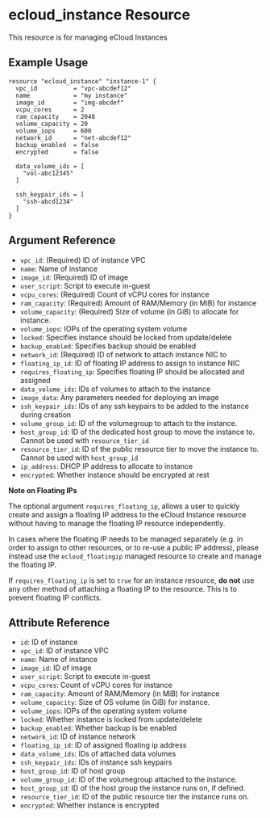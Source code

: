 # ecloud_instance Resource

This resource is for managing eCloud Instances

## Example Usage

```hcl
resource "ecloud_instance" "instance-1" {
  vpc_id          = "vpc-abcdef12"
  name            = "my instance"
  image_id        = "img-abcdef"
  vcpu_cores      = 2
  ram_capacity    = 2048
  volume_capacity = 20
  volume_iops     = 600
  network_id      = "net-abcdef12"
  backup_enabled  = false
  encrypted       = false

  data_volume_ids = [
    "vol-abc12345"
  ]

  ssh_keypair_ids = [
    "ssh-abcd1234"
  ]
}
```

## Argument Reference

- `vpc_id`: (Required) ID of instance VPC
- `name`: Name of instance
- `image_id`: (Required) ID of image
- `user_script`: Script to execute in-guest
- `vcpu_cores`: (Required) Count of vCPU cores for instance
- `ram_capacity`: (Required) Amount of RAM/Memory (in MiB) for instance
- `volume_capacity`: (Required) Size of volume (in GiB) to allocate for instance.
- `volume_iops`: IOPs of the operating system volume
- `locked`: Specifies instance should be locked from update/delete
- `backup_enabled`: Specifies backup should be enabled
- `network_id`: (Required) ID of network to attach instance NIC to
- `floating_ip_id`: ID of floating IP address to assign to instance NIC
- `requires_floating_ip`: Specifies floating IP should be allocated and assigned
- `data_volume_ids`: IDs of volumes to attach to the instance
- `image_data`: Any parameters needed for deploying an image 
- `ssh_keypair_ids`: IDs of any ssh keypairs to be added to the instance during creation 
- `volume_group_id`: ID of the volumegroup to attach to the instance.
- `host_group_id`: ID of the dedicated host group to move the instance to. Cannot be used with `resource_tier_id`
- `resource_tier_id`: ID of the public resource tier to move the instance to. Cannot be used with `host_group_id`
- `ip_address`: DHCP IP address to allocate to instance
- `encrypted`: Whether instance should be encrypted at rest


**Note on Floating IPs** 

The optional argument `requires_floating_ip`, allows a user to quickly create and assign a floating IP address to the eCloud Instance resource without having to manage the floating IP resource independently.  

In cases where the floating IP needs to be managed separately (e.g. in order to assign to other resources, or to re-use a public IP address), please instead use the `ecloud_floatingip` managed resource to create and manage the floating IP.

If `requires_floating_ip` is set to `true` for an instance resource, **do not** use any other method of attaching a floating IP to the resource. This is to prevent floating IP conflicts.


## Attribute Reference

- `id`: ID of instance
- `vpc_id`: ID of instance VPC
- `name`: Name of instance
- `image_id`: ID of image
- `user_script`: Script to execute in-guest
- `vcpu_cores`: Count of vCPU cores for instance
- `ram_capacity`: Amount of RAM/Memory (in MiB) for instance
- `volume_capacity`: Size of OS volume (in GiB) for instance.
- `volume_iops`: IOPs of the operating system volume
- `locked`: Whether instance is locked from update/delete
- `backup_enabled`: Whether backup is be enabled
- `network_id`:  ID of instance network
- `floating_ip_id`: ID of assigned floating ip address
- `data_volume_ids`: IDs of attached data volumes
- `ssh_keypair_ids`: IDs of instance ssh keypairs 
- `host_group_id`: ID of host group
- `volume_group_id`: ID of the volumegroup attached to the instance.
- `host_group_id`: ID of the host group the instance runs on, if defined.
- `resource_tier_id`: ID of the public resource tier the instance runs on.
- `encrypted`: Whether instance is encrypted